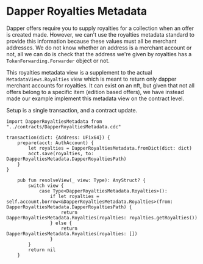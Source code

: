 # Dapper Royalties Metadata

Dapper offers require you to supply royalties for a collection when an offer is created made. 
However, we can't use the royalties metadata standard to provide this information because 
these values must all be merchant addresses. We do not know whether an address is a merchant account or not,
all we can do is check that the address we're given by royalties has a `TokenForwarding.Forwarder` object or not.

This royalties metadata view is a supplement to the actual `MetadataViews.Royalties` view which is meant to return only dapper
merchant accounts for royalties. It can exist on an nft, but given that not all offers belong to a specific item (edition based offers),
we have instead made our example implement this metadata view on the contract level.

Setup is a single transaction, and a contract update.

```cadence
import DapperRoyaltiesMetadata from "../contracts/DapperRoyaltiesMetadata.cdc"

transaction(dict: {Address: UFix64}) {
    prepare(acct: AuthAccount) {
        let royalties = DapperRoyaltiesMetadata.fromDict(dict: dict)
        acct.save(royalties, to: DapperRoyaltiesMetadata.DapperRoyaltiesPath)
    }
}
```

```cadence
    pub fun resolveView(_ view: Type): AnyStruct? {
        switch view {
            case Type<DapperRoyaltiesMetadata.Royalties>():
                if let royalties = self.account.borrow<&DapperRoyaltiesMetadata.Royalties>(from: DapperRoyaltiesMetadata.DapperRoyaltiesPath) {
                    return DapperRoyaltiesMetadata.Royalties(royalties: royalties.getRoyalties())
                } else {
                    return DapperRoyaltiesMetadata.Royalties(royalties: [])
                }
        }
        return nil
    }
```